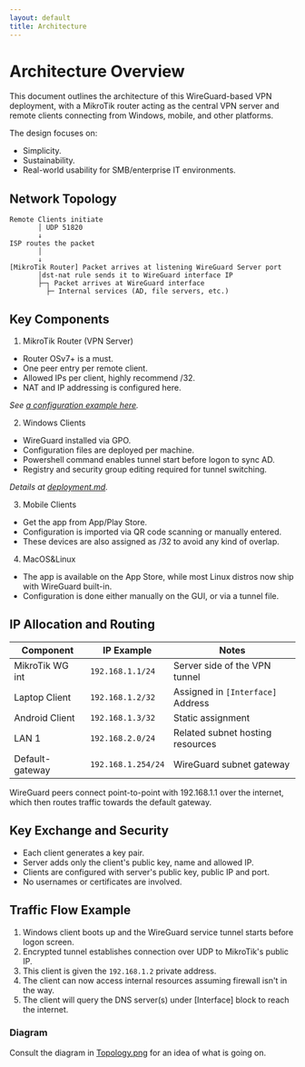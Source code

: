 ```yaml
---
layout: default
title: Architecture
---
```


# Architecture Overview

This document outlines the architecture of this WireGuard-based VPN deployment, with a MikroTik router acting as the central VPN server and remote clients connecting from Windows, mobile, and other platforms.

The design focuses on:

- Simplicity.
- Sustainability.
- Real-world usability for SMB/enterprise IT environments.

## Network Topology

```
Remote Clients initiate 
       │ UDP 51820
       ↓
ISP routes the packet
       │
       ↓
[MikroTik Router] Packet arrives at listening WireGuard Server port
       │dst-nat rule sends it to WireGuard interface IP 
       ├─┐ Packet arrives at WireGuard interface
         ├─ Internal services (AD, file servers, etc.)
```

## Key Components

1. MikroTik Router (VPN Server)

- Router OSv7+ is a must.
- One peer entry per remote client.
- Allowed IPs per client, highly recommend /32.
- NAT and IP addressing is configured here.

*See [a configuration example here](https://github.com/ErlandAbazi/wireguard-enterprise-deployment/blob/main/Documents/Configuration-Examples.md).*

2. Windows Clients

- WireGuard installed via GPO.
- Configuration files are deployed per machine.
- Powershell command enables tunnel start before logon to sync AD.
- Registry and security group editing required for tunnel switching.

*Details at [deployment.md](https://github.com/ErlandAbazi/wireguard-enterprise-deployment/blob/main/Documents/Deployment.md).*

3. Mobile Clients

- Get the app from App/Play Store.
- Configuration is imported via QR code scanning or manually entered.
- These devices are also assigned as /32 to avoid any kind of overlap.

4. MacOS&Linux

- The app is available on the App Store, while most Linux distros now ship with WireGuard built-in.
- Configuration is done either manually on the GUI, or via a tunnel file.

## IP Allocation and Routing

| Component        | IP Example         | Notes                              |
| ---------------- | ------------------ | ---------------------------------- |
| MikroTik WG int  | `192.168.1.1/24`   | Server side of the VPN tunnel      |
| Laptop Client    | `192.168.1.2/32`   | Assigned in `[Interface]` Address  |
| Android Client   | `192.168.1.3/32`   | Static assignment                  |
| LAN 1            | `192.168.2.0/24`   | Related subnet hosting resources   |
| Default-gateway  | `192.168.1.254/24` | WireGuard subnet gateway           |

WireGuard peers connect point-to-point with 192.168.1.1 over the internet, which then routes traffic towards the default gateway.

## Key Exchange and Security

- Each client generates a key pair.
- Server adds only the client's public key, name and allowed IP.
- Clients are configured with server's public key, public IP and port.
- No usernames or certificates are involved.

## Traffic Flow Example

1. Windows client boots up and the WireGuard service tunnel starts before logon screen.
2. Encrypted tunnel establishes connection over UDP to MikroTik's public IP.
3. This client is given the `192.168.1.2` private address.
4. The client can now access internal resources assuming firewall isn't in the way.
5. The client will query the DNS server(s) under [Interface] block to reach the internet.

### Diagram
Consult the diagram in [Topology.png](https://github.com/ErlandAbazi/wireguard-enterprise-deployment/tree/main/Images/Topology.png) for an idea of what is going on.
